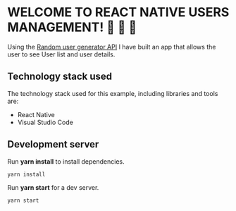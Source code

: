 # WELCOME TO REACT NATIVE USERS MANAGEMENT! :rocket: :boy: :girl:



Using the [Random user generator API](<https://randomuser.me/>) I have built an app that allows the user to see User list and user details.

## Technology stack used

The technology stack used for this example, including libraries and tools are:

- React Native
- Visual Studio Code

## Development server

Run **yarn install** to install dependencies.

    yarn install

Run **yarn start** for a dev server.

    yarn start